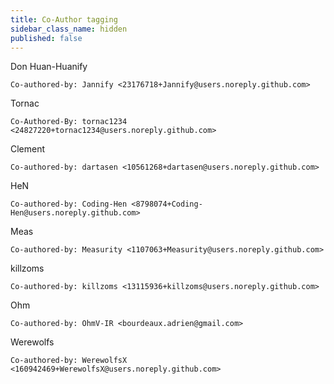 ```yaml
---
title: Co-Author tagging
sidebar_class_name: hidden
published: false
---
```


Don Huan-Huanify
```
Co-authored-by: Jannify <23176718+Jannify@users.noreply.github.com>
```
Tornac
```
Co-Authored-By: tornac1234 <24827220+tornac1234@users.noreply.github.com>
```
Clement
```
Co-authored-by: dartasen <10561268+dartasen@users.noreply.github.com>
```
HeN
```
Co-authored-by: Coding-Hen <8798074+Coding-Hen@users.noreply.github.com>
```
Meas
```
Co-authored-by: Measurity <1107063+Measurity@users.noreply.github.com>
```
killzoms
```
Co-authored-by: killzoms <13115936+killzoms@users.noreply.github.com> 
```
Ohm
```
Co-authored-by: OhmV-IR <bourdeaux.adrien@gmail.com>
```
Werewolfs
```
Co-authored-by: WerewolfsX <160942469+WerewolfsX@users.noreply.github.com>
```
